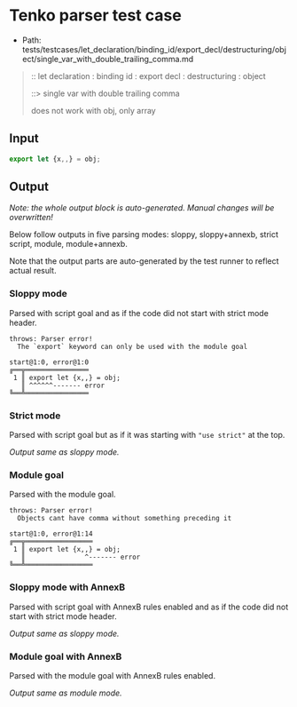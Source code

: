 # Tenko parser test case

- Path: tests/testcases/let_declaration/binding_id/export_decl/destructuring/object/single_var_with_double_trailing_comma.md

> :: let declaration : binding id : export decl : destructuring : object
>
> ::> single var with double trailing comma
>
> does not work with obj, only array

## Input

`````js
export let {x,,} = obj;
`````

## Output

_Note: the whole output block is auto-generated. Manual changes will be overwritten!_

Below follow outputs in five parsing modes: sloppy, sloppy+annexb, strict script, module, module+annexb.

Note that the output parts are auto-generated by the test runner to reflect actual result.

### Sloppy mode

Parsed with script goal and as if the code did not start with strict mode header.

`````
throws: Parser error!
  The `export` keyword can only be used with the module goal

start@1:0, error@1:0
╔══╦════════════════
 1 ║ export let {x,,} = obj;
   ║ ^^^^^^------- error
╚══╩════════════════

`````

### Strict mode

Parsed with script goal but as if it was starting with `"use strict"` at the top.

_Output same as sloppy mode._

### Module goal

Parsed with the module goal.

`````
throws: Parser error!
  Objects cant have comma without something preceding it

start@1:0, error@1:14
╔══╦═════════════════
 1 ║ export let {x,,} = obj;
   ║               ^------- error
╚══╩═════════════════

`````

### Sloppy mode with AnnexB

Parsed with script goal with AnnexB rules enabled and as if the code did not start with strict mode header.

_Output same as sloppy mode._

### Module goal with AnnexB

Parsed with the module goal with AnnexB rules enabled.

_Output same as module mode._
